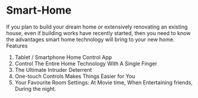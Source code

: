 # Smart-Home
If you plan to build your dream home or extensively renovating an existing house, even if building works have recently started, then you need to know the advantages smart home technology will bring to your new home.
Features
1. Tablet / Smartphone Home Control App
2. Control The Entire Home Technology With A Single Finger
3. The Ultimate Intruder Deterrent
4. One-touch Controls Makes Things Easier for You
5. Your Favourite Room Settings: At Movie time, When Entertaining friends, During the night.
